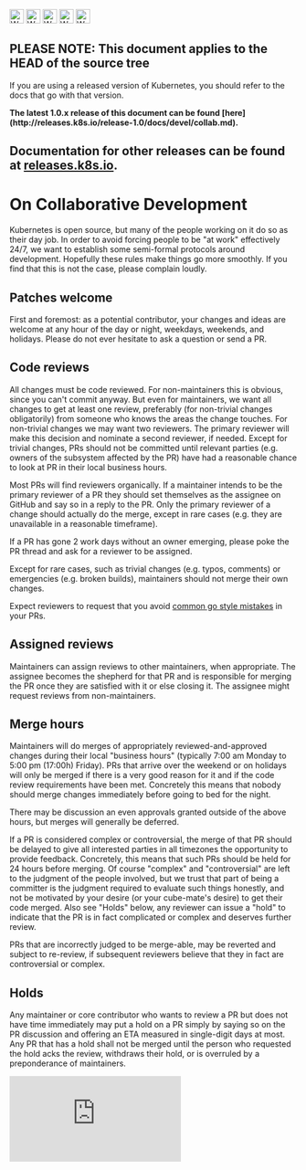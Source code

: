<!-- BEGIN MUNGE: UNVERSIONED_WARNING -->

<!-- BEGIN STRIP_FOR_RELEASE -->

<img src="http://kubernetes.io/img/warning.png" alt="WARNING"
     width="25" height="25">
<img src="http://kubernetes.io/img/warning.png" alt="WARNING"
     width="25" height="25">
<img src="http://kubernetes.io/img/warning.png" alt="WARNING"
     width="25" height="25">
<img src="http://kubernetes.io/img/warning.png" alt="WARNING"
     width="25" height="25">
<img src="http://kubernetes.io/img/warning.png" alt="WARNING"
     width="25" height="25">

<h2>PLEASE NOTE: This document applies to the HEAD of the source tree</h2>

If you are using a released version of Kubernetes, you should
refer to the docs that go with that version.

<strong>
The latest 1.0.x release of this document can be found
[here](http://releases.k8s.io/release-1.0/docs/devel/collab.md).

Documentation for other releases can be found at
[releases.k8s.io](http://releases.k8s.io).
</strong>
--

<!-- END STRIP_FOR_RELEASE -->

<!-- END MUNGE: UNVERSIONED_WARNING -->
# On Collaborative Development

Kubernetes is open source, but many of the people working on it do so as their day job.  In order to avoid forcing people to be "at work" effectively 24/7, we want to establish some semi-formal protocols around development.  Hopefully these rules make things go more smoothly.  If you find that this is not the case, please complain loudly.

## Patches welcome

First and foremost: as a potential contributor, your changes and ideas are welcome at any hour of the day or night, weekdays, weekends, and holidays.  Please do not ever hesitate to ask a question or send a PR.

## Code reviews

All changes must be code reviewed.  For non-maintainers this is obvious, since you can't commit anyway.  But even for maintainers, we want all changes to get at least one review, preferably (for non-trivial changes obligatorily) from someone who knows the areas the change touches.  For non-trivial changes we may want two reviewers.  The primary reviewer will make this decision and nominate a second reviewer, if needed.  Except for trivial changes, PRs should not be committed until relevant parties (e.g. owners of the subsystem affected by the PR) have had a reasonable chance to look at PR in their local business hours.

Most PRs will find reviewers organically.  If a maintainer intends to be the primary reviewer of a PR they should set themselves as the assignee on GitHub and say so in a reply to the PR.  Only the primary reviewer of a change should actually do the merge, except in rare cases (e.g. they are unavailable in a reasonable timeframe).

If a PR has gone 2 work days without an owner emerging, please poke the PR thread and ask for a reviewer to be assigned.

Except for rare cases, such as trivial changes (e.g. typos, comments) or emergencies (e.g. broken builds), maintainers should not merge their own changes.

Expect reviewers to request that you avoid [common go style mistakes](https://github.com/golang/go/wiki/CodeReviewComments) in your PRs.

## Assigned reviews

Maintainers can assign reviews to other maintainers, when appropriate. The assignee becomes the shepherd for that PR and is responsible for merging the PR once they are satisfied with it or else closing it.  The assignee might request reviews from non-maintainers.

## Merge hours

Maintainers will do merges of appropriately reviewed-and-approved changes during their local "business hours" (typically 7:00 am Monday to 5:00 pm (17:00h) Friday).  PRs that arrive over the weekend or on holidays will only be merged if there is a very good reason for it and if the code review requirements have been met.  Concretely this means that nobody should merge changes immediately before going to bed for the night.

There may be discussion an even approvals granted outside of the above hours, but merges will generally be deferred.

If a PR is considered complex or controversial, the merge of that PR should be delayed to give all interested parties in all timezones the opportunity to provide feedback.  Concretely, this means that such PRs should be held for 24
hours before merging.  Of course "complex" and "controversial" are left to the judgment of the people involved, but we trust that part of being a committer is the judgment required to evaluate such things honestly, and not be
motivated by your desire (or your cube-mate's desire) to get their code merged.  Also see "Holds" below, any reviewer can issue a "hold" to indicate that the PR is in fact complicated or complex and deserves further review.

PRs that are incorrectly judged to be merge-able, may be reverted and subject to re-review, if subsequent reviewers believe that they in fact are controversial or complex.


## Holds

Any maintainer or core contributor who wants to review a PR but does not have time immediately may put a hold on a PR simply by saying so on the PR discussion and offering an ETA measured in single-digit days at most.  Any PR that has a hold shall not be merged until the person who requested the hold acks the review, withdraws their hold, or is overruled by a preponderance of maintainers.


<!-- BEGIN MUNGE: GENERATED_ANALYTICS -->
[![Analytics](https://kubernetes-site.appspot.com/UA-36037335-10/GitHub/docs/devel/collab.md?pixel)]()
<!-- END MUNGE: GENERATED_ANALYTICS -->
